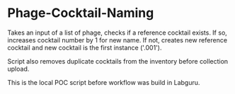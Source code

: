 # Phage-Cocktail-Naming
Takes an input of a list of phage, checks if a reference cocktail exists. If so, increases cocktail number by 1 for new name. If not, creates new reference cocktail and new cocktail is the first instance ('.001').

Script also removes duplicate cocktails from the inventory before collection upload.

This is the local POC script before workflow was build in Labguru.